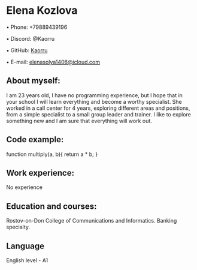 # Elena Kozlova



• Phone: +79889439196

• Discord: @Kaorru
 
• GitHub: [Kaorru](https://github.com/Kaorru)


• E-mail: elenasolya1406@icloud.com

## About myself:

I am 23 years old, I have no programming experience, but I hope that in your school I will learn everything and become a worthy specialist.
She worked in a call center for 4 years, exploring different areas and positions, from a simple specialist to a small group leader and trainer. I like to explore something new and I am sure that everything will work out.

## Code example:

function multiply(a, b){
 return a * b;
}
## Work experience:

No experience

## Education and courses:

Rostov-on-Don College of Communications and Informatics. Banking specialty.

## Language
English level - A1